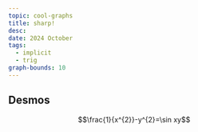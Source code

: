 ```yaml
---
topic: cool-graphs
title: sharp!
desc: 
date: 2024 October
tags:
  - implicit
  - trig
graph-bounds: 10
---
```



## Desmos
```math
\frac{1}{x^{2}}-y^{2}=\sin xy
```
